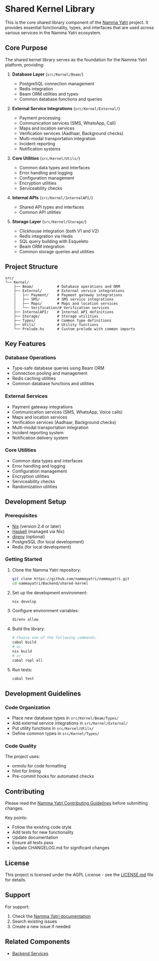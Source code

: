 # Shared Kernel Library

This is the core shared library component of the [Namma Yatri](https://github.com/nammayatri/nammayatri) project. It provides essential functionality, types, and interfaces that are used across various services in the Namma Yatri ecosystem.

## Core Purpose

The shared kernel library serves as the foundation for the Namma Yatri platform, providing:

1. **Database Layer** (`src/Kernel/Beam/`)
   - PostgreSQL connection management
   - Redis integration
   - Beam ORM utilities and types
   - Common database functions and queries

2. **External Service Integrations** (`src/Kernel/External/`)
   - Payment processing
   - Communication services (SMS, WhatsApp, Call)
   - Maps and location services
   - Verification services (Aadhaar, Background checks)
   - Multi-modal transportation integration
   - Incident reporting
   - Notification systems

3. **Core Utilities** (`src/Kernel/Utils/`)
   - Common data types and interfaces
   - Error handling and logging
   - Configuration management
   - Encryption utilities
   - Serviceability checks

4. **Internal APIs** (`src/Kernel/InternalAPI/`)
   - Shared API types and interfaces
   - Common API utilities

5. **Storage Layer** (`src/Kernel/Storage/`)
   - Clickhouse integration (both V1 and V2)
   - Redis integration via Hedis
   - SQL query building with Esqueleto
   - Beam ORM integration
   - Common storage queries and utilities

## Project Structure

```
src/
└── Kernel/
    ├── Beam/           # Database operations and ORM
    ├── External/       # External service integrations
    │   ├── Payment/    # Payment gateway integrations
    │   ├── SMS/        # SMS service integrations
    │   ├── Maps/       # Maps and location services
    │   └── Verification/# Verification services
    ├── InternalAPI/    # Internal API definitions
    ├── Storage/        # Storage utilities
    ├── Types/          # Common type definitions
    ├── Utils/          # Utility functions
    └── Prelude.hs      # Custom prelude with common imports
```

## Key Features

### Database Operations
- Type-safe database queries using Beam ORM
- Connection pooling and management
- Redis caching utilities
- Common database functions and utilities

### External Services
- Payment gateway integrations
- Communication services (SMS, WhatsApp, Voice calls)
- Maps and location services
- Verification services (Aadhaar, Background checks)
- Multi-modal transportation integration
- Incident reporting system
- Notification delivery system

### Core Utilities
- Common data types and interfaces
- Error handling and logging
- Configuration management
- Encryption utilities
- Serviceability checks
- Randomization utilities

## Development Setup

### Prerequisites

- [Nix](https://nixos.org/download.html) (version 2.4 or later)
- [Haskell](https://www.haskell.org/downloads/) (managed via Nix)
- [direnv](https://direnv.net/) (optional)
- PostgreSQL (for local development)
- Redis (for local development)

### Getting Started

1. Clone the Namma Yatri repository:
   ```bash
   git clone https://github.com/nammayatri/nammayatri.git
   cd nammayatri/Backend/shared-kernel
   ```

2. Set up the development environment:
   ```bash
   nix develop
   ```

3. Configure environment variables:
   ```bash
   direnv allow
   ```

4. Build the library:
   ```bash
   # Choose one of the following commands:
   cabal build
   # or
   nix build
   # or
   cabal repl all
   ```
   

5. Run tests:
   ```bash
   cabal test
   ```

## Development Guidelines

### Code Organization

- Place new database types in `src/Kernel/Beam/Types/`
- Add external service integrations in `src/Kernel/External/`
- Put utility functions in `src/Kernel/Utils/`
- Define common types in `src/Kernel/Types/`


### Code Quality

The project uses:
- ormolu for code formatting
- hlint for linting
- Pre-commit hooks for automated checks

## Contributing

Please read the [Namma Yatri Contributing Guidelines](https://github.com/nammayatri/nammayatri/blob/main/docs/CONTRIBUTING.md.md) before submitting changes.

Key points:
- Follow the existing code style
- Add tests for new functionality
- Update documentation
- Ensure all tests pass
- Update CHANGELOG.md for significant changes

## License

This project is licensed under the AGPL License - see the [LICENSE.md](LICENSE.md) file for details.

## Support

For support:
1. Check the [Namma Yatri documentation](https://github.com/nammayatri/nammayatri/tree/main/Backend#getting-started)
2. Search existing issues
3. Create a new issue if needed

## Related Components

- [Backend Services](https://github.com/nammayatri/nammayatri/tree/main/Backend)
